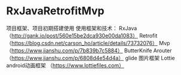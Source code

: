 # RxJavaRetrofitMvp
项目框架、项目初期搭建使用
使用框架和技术：
RxJava （http://gank.io/post/560e15be2dca930e00da1083）
Retrofit（https://blog.csdn.net/carson_ho/article/details/73732076）
Mvp  （https://www.jianshu.com/p/7b839b7c5884）
ButterKnife
Arouter（https://www.jianshu.com/p/6808d4e54d4a）
glide 图片框架
Lottie android动画框架 （https://www.lottiefiles.com）

